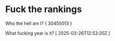 # Fuck the rankings

Who the hell am I?
{ 30455013 }

What fucking year is it?
[ 2025-03-26T12:53:20Z ]
